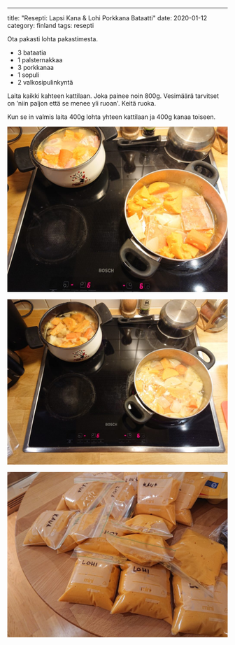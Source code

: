 ---
title: "Resepti: Lapsi Kana & Lohi Porkkana Bataatti"
date: 2020-01-12
category: finland
tags: resepti

Ota pakasti lohta pakastimesta.

- 3 bataatia
- 1 palsternakkaa
- 3 porkkanaa
- 1 sopuli
- 2 valkosipulinkyntä

Laita kaikki kahteen kattilaan. Joka painee noin 800g. Vesimäärä tarvitset on 'niin paljon että se menee yli ruoan'. Keitä ruoka.

Kun se in valmis laita 400g lohta yhteen kattilaan ja 400g kanaa toiseen.

![](images/DSC_1338-1024x768.jpg)

![](images/DSC_1337-1024x768.jpg)

![](images/DSC_1339-1024x768.jpg)
